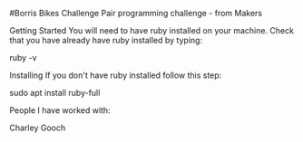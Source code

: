 #Borris Bikes Challenge
Pair programming challenge - from Makers

Getting Started
You will need to have ruby installed on your machine. Check that you have already have ruby installed by typing:

ruby -v

Installing
If you don't have ruby installed follow this step:

sudo apt install ruby-full

People I have worked with:

Charley Gooch